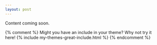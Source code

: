 ```yaml
---
layout: post
---
```


Content coming soon.

{% comment %}
Might you have an include in your theme? Why not try it here!
{% include my-themes-great-include.html %}
{% endcomment %}
